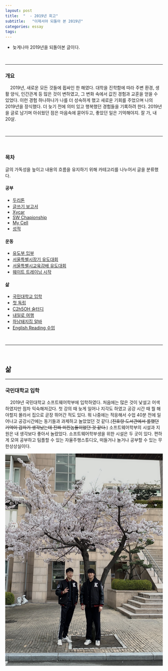 ```yaml
---
layout: post
title:  "  - 2019년 회고"
subtitle:   "이제서야 되돌아 본 2019년"
categories: essay
tags: 
---
```

- 늦게나마 2019년을 되돌아본 글이다.

<br />

___



### 개요
&nbsp;&nbsp;&nbsp;&nbsp;2019년, 새로운 모든 것들에 휩싸인 한 해였다. 대학을 진학함에 따라 주변 환경, 생활 양식, 인간관계 등 많은 것이 변하였고, 그 변화 속에서 값진 경험과 교훈을 얻을 수 있었다. 이런 경험 하나하나가 나를 더 성숙하게 했고 새로운 기회를 주었으며 나의 2019년을 장식했다. 더 늦기 전에 의미 있고 행복했던 경험들을 기록하려 한다. 2019년을 글로 남기며 아쉬웠던 점은 마음속에 묻어두고, 좋았던 일은 기억해야지. 잘 가, 내 20살.



<br />

___

<br />



### 목차
글의 가독성을 높이고 내용의 흐름을 유지하기 위해 카테고리를 나누어서 글을 분류했다.


#### 공부

- [두리톤](#)
- [글쓰기 보고서](#)
- [Xycar](#)
- [SW Chapionship](#)
- [My Cell](#)
- [성적](#)


#### 운동

- [유도부 입부](#)
- [서울특별시장기 유도대회](#)
- [서울특별시교육감배 유도대회](#)
- [웨이트 트레이닝 시작](#)


#### 삶

- [국민대학교 입학](#국민대학교-입학)
- [첫 독립](#)
- [C2h5OH 술터디](#)
- [내일로 여행](#)
- [하남돼지집 알바](#)
- [English Reading 수업](#)



<br />

___

<br />



## 삶
---


### 국민대학교 입학
&nbsp;&nbsp;&nbsp;&nbsp;2019년 국민대학교 소프트웨어학부에 입학하였다. 처음에는 많은 것이 낯설고 어색하였지만 점차 익숙해져갔다. 첫 강의 때 늦게 일어나 지각도 하였고 공강 시간 때 뭘 해야할지 몰라서 집으로 곧장 뛰어간 적도 있다. 뭐 나중에는 적응해서 수업 40분 전에 일어나고 공강시간에는 동기들과 과제하고 놀았었던 것 같다.(~~진호랑 도서관에서 롤했던 기억이 갑자기 생각났는데 진짜 미친놈들이었던 것 같다.~~) 소프트웨어학부의 시설과 지원은 내 생각보다 좋아서 놀랐었다. 소프트웨어학부생을 위한 시설은 두 곳이 있다. 편하게 모여 공부하고 팀플할 수 있는 자율주행스튜디오, 떠들거나 놀거나 공부할 수 있는 무한상상실이다. 

<img src="./assets/img/국민대 입학.jpeg">